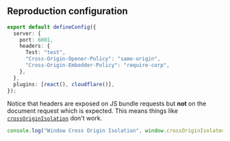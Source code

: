 ## Reproduction configuration

```ts
export default defineConfig({
  server: {
    port: 6001,
    headers: {
      Test: "test",
      "Cross-Origin-Opener-Policy": "same-origin",
      "Cross-Origin-Embedder-Policy": "require-corp",
    },
  },
  plugins: [react(), cloudflare()],
});
```

Notice that headers are exposed on JS bundle requests but **not** on the document request which is expected. This means things like [`crossOriginIsolation`](https://developer.mozilla.org/en-US/docs/Web/API/Window/crossOriginIsolated) don't work.

```ts
console.log("Window Cross Origin Isolation", window.crossOriginIsolated); // Logs `false` since the header is not set on the document
```
